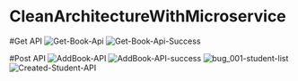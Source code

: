 # CleanArchitectureWithMicroservice
#Get API
![Get-Book-Api](https://github.com/HeritierMav-2023/CleanArchitectureWithMicroservice/assets/148790419/74e51e98-4b1d-4bf7-a918-16ff1cc5b450)
![Get-Book-Api-Success](https://github.com/HeritierMav-2023/CleanArchitectureWithMicroservice/assets/148790419/ff85668f-ab3e-4957-8a5a-8b3cbbc1527e)

#Post API
![AddBook-API](https://github.com/HeritierMav-2023/CleanArchitectureWithMicroservice/assets/148790419/6e40af58-4c1b-42a7-a70b-5555afa199e6)
![AddBook-API-success](https://github.com/HeritierMav-2023/CleanArchitectureWithMicroservice/assets/148790419/acbcee75-1c5c-4eb5-a340-9f457226e635)
![bug_001-student-list](https://github.com/HeritierMav-2023/CleanArchitectureWithMicroservice/assets/148790419/a8e31868-50ca-46b0-a948-20f31610671c)
![Created-Student-API](https://github.com/HeritierMav-2023/CleanArchitectureWithMicroservice/assets/148790419/fa89800a-7077-4af8-8751-6447ce5ebf50)
